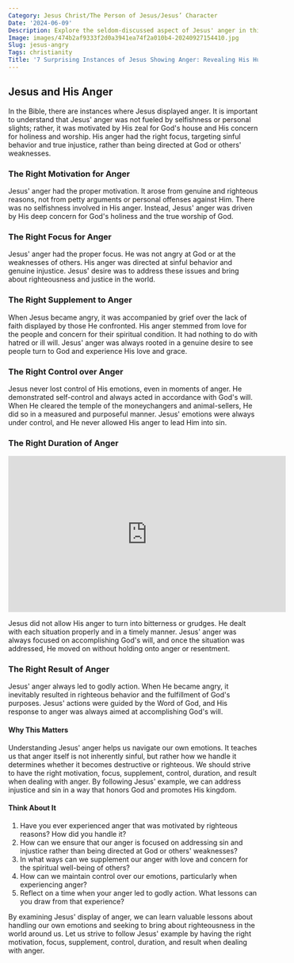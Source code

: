 ```yaml
---
Category: Jesus Christ/The Person of Jesus/Jesus’ Character
Date: '2024-06-09'
Description: Explore the seldom-discussed aspect of Jesus' anger in this insightful article, shedding light on instances where his emotions manifested powerfully.
Image: images/474b2af9333f2d0a3941ea74f2a010b4-20240927154410.jpg
Slug: jesus-angry
Tags: christianity
Title: '7 Surprising Instances of Jesus Showing Anger: Revealing His Humanity and Divinity'
---
```


## Jesus and His Anger

In the Bible, there are instances where Jesus displayed anger. It is important to understand that Jesus' anger was not fueled by selfishness or personal slights; rather, it was motivated by His zeal for God's house and His concern for holiness and worship. His anger had the right focus, targeting sinful behavior and true injustice, rather than being directed at God or others' weaknesses. 

### The Right Motivation for Anger

Jesus' anger had the proper motivation. It arose from genuine and righteous reasons, not from petty arguments or personal offenses against Him. There was no selfishness involved in His anger. Instead, Jesus' anger was driven by His deep concern for God's holiness and the true worship of God.

### The Right Focus for Anger

Jesus' anger had the proper focus. He was not angry at God or at the weaknesses of others. His anger was directed at sinful behavior and genuine injustice. Jesus' desire was to address these issues and bring about righteousness and justice in the world.

### The Right Supplement to Anger

When Jesus became angry, it was accompanied by grief over the lack of faith displayed by those He confronted. His anger stemmed from love for the people and concern for their spiritual condition. It had nothing to do with hatred or ill will. Jesus' anger was always rooted in a genuine desire to see people turn to God and experience His love and grace.

### The Right Control over Anger

Jesus never lost control of His emotions, even in moments of anger. He demonstrated self-control and always acted in accordance with God's will. When He cleared the temple of the moneychangers and animal-sellers, He did so in a measured and purposeful manner. Jesus' emotions were always under control, and He never allowed His anger to lead Him into sin.

### The Right Duration of Anger


<iframe width="560" height="315" src="https://www.youtube.com/embed/OuNwEyP6BvM" frameborder="0" allow="autoplay; encrypted-media" allowfullscreen></iframe>


Jesus did not allow His anger to turn into bitterness or grudges. He dealt with each situation properly and in a timely manner. Jesus' anger was always focused on accomplishing God's will, and once the situation was addressed, He moved on without holding onto anger or resentment.

### The Right Result of Anger

Jesus' anger always led to godly action. When He became angry, it inevitably resulted in righteous behavior and the fulfillment of God's purposes. Jesus' actions were guided by the Word of God, and His response to anger was always aimed at accomplishing God's will.

#### Why This Matters

Understanding Jesus' anger helps us navigate our own emotions. It teaches us that anger itself is not inherently sinful, but rather how we handle it determines whether it becomes destructive or righteous. We should strive to have the right motivation, focus, supplement, control, duration, and result when dealing with anger. By following Jesus' example, we can address injustice and sin in a way that honors God and promotes His kingdom.

#### Think About It

1. Have you ever experienced anger that was motivated by righteous reasons? How did you handle it?
2. How can we ensure that our anger is focused on addressing sin and injustice rather than being directed at God or others' weaknesses?
3. In what ways can we supplement our anger with love and concern for the spiritual well-being of others?
4. How can we maintain control over our emotions, particularly when experiencing anger?
5. Reflect on a time when your anger led to godly action. What lessons can you draw from that experience?

By examining Jesus' display of anger, we can learn valuable lessons about handling our own emotions and seeking to bring about righteousness in the world around us. Let us strive to follow Jesus' example by having the right motivation, focus, supplement, control, duration, and result when dealing with anger.